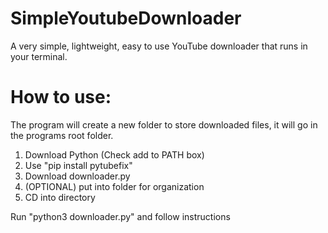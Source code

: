 # SimpleYoutubeDownloader
A very simple, lightweight, easy to use YouTube downloader that runs in your terminal.


# How to use:
The program will create a new folder to store downloaded files, it will go in the programs root folder.
1. Download Python (Check add to PATH box)
2. Use "pip install pytubefix"
3. Download downloader.py
4. (OPTIONAL) put into folder for organization 
5. CD into directory
   
Run "python3 downloader.py" and follow instructions
